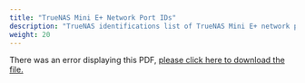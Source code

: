 ```yaml
---
title: "TrueNAS Mini E+ Network Port IDs"
description: "TrueNAS identifications list of TrueNAS Mini E+ network ports."
weight: 20
---
```


<object data="https://www.truenas.com/docs/files/MiniE+NetworkPortIDs.pdf" type="application/pdf" width="95%" height="1000">
  There was an error displaying this PDF, <a href="https://www.truenas.com/docs/files/MiniE+NetworkPortIDs.pdf">please click here to download the file.</a>
</object>
